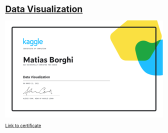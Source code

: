 # [Data Visualization](https://www.kaggle.com/learn/data-visualization)

![certificate](./certificate.png)

[Link to certificate](https://www.kaggle.com/learn/certification/borghimatias/data-visualization)